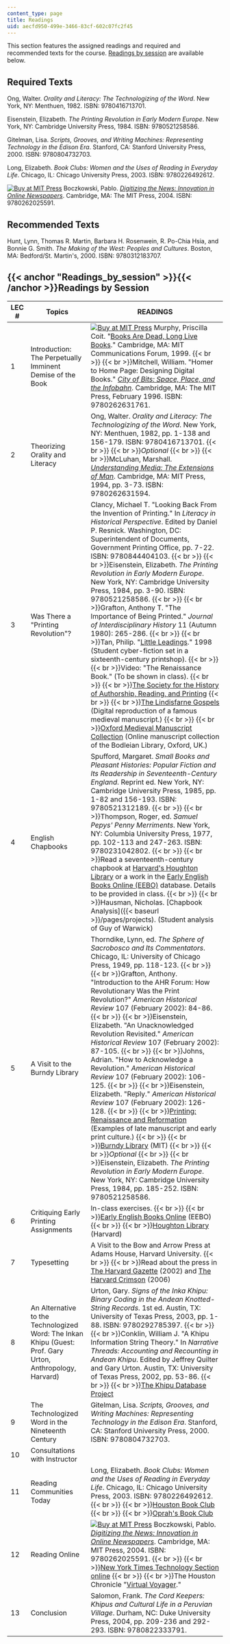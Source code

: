 ```yaml
---
content_type: page
title: Readings
uid: aecfd950-499e-3466-83cf-602c07fc2f45
---
```


This section features the assigned readings and required and recommended texts for the course. [Readings by session](#Readings_by_session) are available below.

Required Texts
--------------

Ong, Walter. _Orality and Literacy: The Technologizing of the Word_. New York, NY: Menthuen, 1982. ISBN: 9780416713701.

Eisenstein, Elizabeth. _The Printing Revolution in Early Modern Europe_. New York, NY: Cambridge University Press, 1984. ISBN: 9780521258586.

Gitelman, Lisa. _Scripts, Grooves, and Writing Machines: Representing Technology in the Edison Era_. Stanford, CA: Stanford University Press, 2000. ISBN: 9780804732703.

Long, Elizabeth. _Book Clubs: Women and the Uses of Reading in Everyday Life_. Chicago, IL: Chicago University Press, 2003. ISBN: 9780226492612.

[![Buy at MIT Press](/images/mp_logo.gif)](https://mitpress.mit.edu/9780262025591) Boczkowski, Pablo. [_Digitizing the News: Innovation in Online Newspapers_](https://mitpress.mit.edu/9780262025591). Cambridge, MA: The MIT Press, 2004. ISBN: 9780262025591.

Recommended Texts
-----------------

Hunt, Lynn, Thomas R. Martin, Barbara H. Rosenwein, R. Po-Chia Hsia, and Bonnie G. Smith. _The Making of the West: Peoples and Cultures_. Boston, MA: Bedford/St. Martin's, 2000. ISBN: 9780312183707.

{{< anchor "Readings_by_session" >}}{{< /anchor >}}Readings by Session
----------------------------------------------------------------------

| LEC # | Topics | READINGS |
| --- | --- | --- |
| 1 | Introduction: The Perpetually Imminent Demise of the Book | [![Buy at MIT Press](/images/mp_logo.gif)](https://mitpress.mit.edu/9780262631761) Murphy, Priscilla Coit. "[Books Are Dead, Long Live Books](http://web.mit.edu/transition/subs/murphy.html)." Cambridge, MA: MIT Communications Forum, 1999.  {{< br >}}  {{< br >}}Mitchell, William. "Homer to Home Page: Designing Digital Books." [_City of Bits: Space, Place, and the Infobahn_](https://mitpress.mit.edu/9780262631761). Cambridge, MA: The MIT Press, February 1996. ISBN: 9780262631761. |
| 2 | Theorizing Orality and Literacy | Ong, Walter. _Orality and Literacy: The Technologizing of the Word_. New York, NY: Menthuen, 1982, pp. 1-138 and 156-179. ISBN: 9780416713701.  {{< br >}}  {{< br >}}_Optional_  {{< br >}}  {{< br >}}McLuhan, Marshall. [_Understanding Media: The Extensions of Man_](https://mitpress.mit.edu/books/understanding-media). Cambridge, MA: MIT Press, 1994, pp. 3-73. ISBN: 9780262631594. |
| 3 | Was There a "Printing Revolution"? | Clancy, Michael T. "Looking Back From the Invention of Printing." In _Literacy in Historical Perspective_. Edited by Daniel P. Resnick. Washington, DC: Superintendent of Documents, Government Printing Office, pp. 7-22. ISBN: 9780844404103.  {{< br >}}  {{< br >}}Eisenstein, Elizabeth. _The Printing Revolution in Early Modern Europe_. New York, NY: Cambridge University Press, 1984, pp. 3-90. ISBN: 9780521258586.  {{< br >}}  {{< br >}}Grafton, Anthony T. "The Importance of Being Printed." _Journal of Interdisciplinary History_ 11 (Autumn 1980): 265-286.  {{< br >}}  {{< br >}}Tan, Philip. "[Little Leadings](/ans7870/21h/21h.418/philip/index.html)." 1998 (Student cyber-fiction set in a sixteenth-century printshop).  {{< br >}}  {{< br >}}Video: "The Renaissance Book." (To be shown in class).  {{< br >}}  {{< br >}}[The Society for the History of Authorship, Reading, and Printing](http://www.sharpweb.org/)  {{< br >}}  {{< br >}}[The Lindisfarne Gospels](http://www.bl.uk/onlinegallery/features/lindisfarne/home.html) (Digital reproduction of a famous medieval manuscript.)  {{< br >}}  {{< br >}}[Oxford Medieval Manuscript Collection](http://www.bodley.ox.ac.uk/dept/scwmss/wmss/medieval/browse.htm#11th) (Online manuscript collection of the Bodleian Library, Oxford, UK.) |
| 4 | English Chapbooks | Spufford, Margaret. _Small Books and Pleasant Histories: Popular Fiction and Its Readership in Seventeenth-Century England_. Reprint ed. New York, NY: Cambridge University Press, 1985, pp. 1-82 and 156-193. ISBN: 9780521312189.  {{< br >}}  {{< br >}}Thompson, Roger, ed. _Samuel Pepys' Penny Merriments_. New York, NY: Columbia University Press, 1977, pp. 102-113 and 247-263. ISBN: 9780231042802.  {{< br >}}  {{< br >}}Read a seventeenth-century chapbook at [Harvard's Houghton Library](https://library.harvard.edu/libraries/houghton) or a work in the [Early English Books Online (EEBO)](http://eebo.chadwyck.com/home) database. Details to be provided in class.  {{< br >}}  {{< br >}}Hausman, Nicholas. [Chapbook Analysis]({{< baseurl >}}/pages/projects). (Student analysis of Guy of Warwick) |
| 5 | A Visit to the Burndy Library | Thorndike, Lynn, ed. _The Sphere of Sacrobosco and Its Commentators_. Chicago, IL: University of Chicago Press, 1949, pp. 118-123.  {{< br >}}  {{< br >}}Grafton, Anthony. "Introduction to the AHR Forum: How Revolutionary Was the Print Revolution?" _American Historical Review_ 107 (February 2002): 84-86.  {{< br >}}  {{< br >}}Eisenstein, Elizabeth. "An Unacknowledged Revolution Revisited." _American Historical Review_ 107 (February 2002): 87-105.  {{< br >}}  {{< br >}}Johns, Adrian. "How to Acknowledge a Revolution." _American Historical Review_ 107 (February 2002): 106-125.  {{< br >}}  {{< br >}}Eisenstein, Elizabeth. "Reply." _American Historical Review_ 107 (February 2002): 126-128.  {{< br >}}  {{< br >}}[Printing: Renaissance and Reformation](http://www.sc.edu/library/spcoll/sccoll/renprint/renprint.html) (Examples of late manuscript and early print culture.)  {{< br >}}  {{< br >}}[Burndy Library](http://web.mit.edu/dibner/) (MIT)  {{< br >}}  {{< br >}}_Optional_  {{< br >}}  {{< br >}}Eisenstein, Elizabeth. _The Printing Revolution in Early Modern Europe_. New York, NY: Cambridge University Press, 1984, pp. 185-252. ISBN: 9780521258586. |
| 6 | Critiquing Early Printing Assignments | In-class exercises.  {{< br >}}  {{< br >}}[Early English Books Online](http://eebo.chadwyck.com/home) (EEBO)  {{< br >}}  {{< br >}}[Houghton Library](http://hcl.harvard.edu/libraries/#houghton) (Harvard) |
| 7 | Typesetting | A Visit to the Bow and Arrow Press at Adams House, Harvard University.  {{< br >}}  {{< br >}}Read about the press in [The Harvard Gazette](https://news.harvard.edu/gazette/story/2010/09/bow-and-arrow-press-party-in-the-press/) (2002) and [The Harvard Crimson](http://www.thecrimson.com/) (2006) |
| 8 | An Alternative to the Technologized Word: The Inkan Khipu (Guest: Prof. Gary Urton, Anthropology, Harvard) | Urton, Gary. _Signs of the Inka Khipu: Binary Coding in the Andean Knotted-String Records_. 1st ed. Austin, TX: University of Texas Press, 2003, pp. 1-88. ISBN: 9780292785397.  {{< br >}}  {{< br >}}Conklin, William J. "A Khipu Information String Theory." In _Narrative Threads: Accounting and Recounting in Andean Khipu_. Edited by Jeffrey Quilter and Gary Urton. Austin, TX: University of Texas Press, 2002, pp. 53-86.  {{< br >}}  {{< br >}}[The Khipu Database Project](http://khipukamayuq.fas.harvard.edu/) |
| 9 | The Technologized Word in the Nineteenth Century | Gitelman, Lisa. _Scripts, Grooves, and Writing Machines: Representing Technology in the Edison Era_. Stanford, CA: Stanford University Press, 2000. ISBN: 9780804732703. |
| 10 | Consultations with Instructor | &nbsp; |
| 11 | Reading Communities Today | Long, Elizabeth. _Book Clubs: Women and the Uses of Reading in Everyday Life_. Chicago, IL: Chicago University Press, 2003. ISBN: 9780226492612.  {{< br >}}  {{< br >}}[Houston Book Club](http://www.houstonbookclub.com/hbc_links.htm)  {{< br >}}  {{< br >}}[Oprah's Book Club](http://www.oprah.com/app/books.html) |
| 12 | Reading Online | [![Buy at MIT Press](/images/mp_logo.gif)](https://mitpress.mit.edu/9780262025591) Boczkowski, Pablo. [_Digitizing the News: Innovation in Online Newspapers_](https://mitpress.mit.edu/9780262025591). Cambridge, MA: MIT Press, 2004. ISBN: 9780262025591.  {{< br >}}  {{< br >}}[New York Times Technology Section online](http://www.nytimes.com/pages/technology/index.html)  {{< br >}}  {{< br >}}The Houston Chronicle "[Virtual Voyager](http://vv8.jetc.org/)." |
| 13 | Conclusion | Salomon, Frank. _The Cord Keepers: Khipus and Cultural Life in a Peruvian Village_. Durham, NC: Duke University Press, 2004, pp. 209-236 and 292-293. ISBN: 9780822333791.
